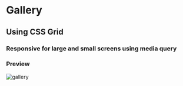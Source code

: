 <h1>Gallery</h1>
<h2>Using CSS Grid</h2>
<h3>Responsive for large and small screens using media query</h3>
<h3>Preview</h3>

![gallery](https://github.com/yash45829/Web-Dev-Practise/assets/117001910/65c7b1d4-b1df-4ed3-a82d-6cd5ceffcbb8)
